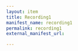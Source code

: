 ```yaml
---
layout: item
title: Recording1
manifest_name: recording1
permalink: recording1
external_manifest_url: 

---
```

<!-- Add an essay or interpretive material below this line,
using HTML or markdown.  Do not modify this file above this line -->
